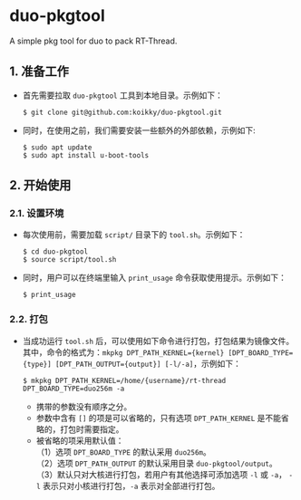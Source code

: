 # duo-pkgtool
A simple pkg tool for duo to pack RT-Thread.                 

## 1. 准备工作
- 首先需要拉取 `duo-pkgtool` 工具到本地目录。示例如下：
	``` shell 
	$ git clone git@github.com:koikky/duo-pkgtool.git 
	```
                   
- 同时，在使用之前，我们需要安装一些额外的外部依赖，示例如下:                           	
	``` shell
	$ sudo apt update
	$ sudo apt install u-boot-tools
	```

## 2. 开始使用
### 2.1. 设置环境
- 每次使用前，需要加载 `script/` 目录下的 `tool.sh`。示例如下：                                    
	``` shell
	$ cd duo-pkgtool
	$ source script/tool.sh 
	```  
                                                
- 同时，用户可以在终端里输入 `print_usage` 命令获取使用提示。示例如下：                                      
	``` shell 
	$ print_usage
	```                        

### 2.2. 打包
- 当成功运行 `tool.sh` 后，可以使用如下命令进行打包，打包结果为镜像文件。                                   
  	其中，命令的格式为：```mkpkg DPT_PATH_KERNEL={kernel} [DPT_BOARD_TYPE={type}] [DPT_PATH_OUTPUT={output}] [-l/-a]```，示例如下：                                              
	``` shell
	$ mkpkg DPT_PATH_KERNEL=/home/{username}/rt-thread DPT_BOARD_TYPE=duo256m -a 
	```                             
	- 携带的参数没有顺序之分。                                                                                                              
	- 参数中含有 `[]` 的项是可以省略的，只有选项 `DPT_PATH_KERNEL` 是不能省略的，打包时需要指定。                                                                
	- 被省略的项采用默认值：                                                                           
		（1）选项 `DPT_BOARD_TYPE` 的默认采用 `duo256m`。                                         
		（2）选项 `DPT_PATH_OUTPUT` 的默认采用目录 `duo-pkgtool/output`。                                                 
		（3）默认只对大核进行打包，若用户有其他选择可添加选项 `-l` 或 `-a`， `-l` 表示只对小核进行打包，`-a` 表示对全部进行打包。                                                                                                                                                                                                       
	
